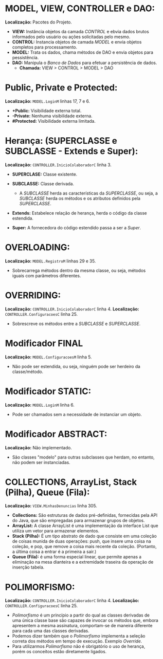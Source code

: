 # **MODEL, VIEW, CONTROLLER e DAO:**
**Localização:** Pacotes do Projeto.

- **VIEW:** Instância objetos da camada *CONTROL* e ebvia dados brutos informados pelo usuário ou ações solicitadas pelo mesmo.
- **CONTROL:** Instancia objetos de camada *MODEL* e envia objetos completos para processamento.
- **MODEL:** Trata os dados, chama métodos de DAO e envia objetos para pessistência.
- **DAO:** Manipula o *Banco de Dados* para efetuar a persistência de dados.
	- **Chamada:** VIEW > CONTROL > MODEL > DAO

# **Public, Private e Protected:**
**Localização:** ``MODEL.LoginM`` linhas 17, 7 e 6.

- **+Public:** Visibilidade externa total.
- **-Private:** Nenhuma visibilidade externa.
- **#Protected:** Visibilidade externa limitada.

# **Herança: (SUPERCLASSE e SUBCLASSE - Extends e Super):**
**Localização:** ``CONTROLLER.InicioColaboradorC`` linha 3.

- **SUPERCLASE:** Classe existente.
- **SUBCLASSE:** Classe derivada.
	- A *SUBCLASSE* herda as características da *SUPERCLASSE*, ou seja, a *SUBCLASSE* herda os métodos e os atributos definidos pela *SUPERCLASSE*.

- **Extends:** Estabelece relação de herança, herda o código da classe estendida.
- **Super:** A fornecedora do código estendido passa a ser a *Super*.

# **OVERLOADING:**
**Localização:** ``MODEL.RegistroM`` linhas 29 e 35.

- Sobrecarrega métodos dentro da mesma classe, ou seja, métodos iguais com parâmetros diferentes.

# **OVERRIDING:**
**Localização:** ``CONTROLLER.InicioColaboradorC`` linha 4.
**Localização:** ``CONTROLLER.ConfiguracoesC`` linha 25.

- Sobrescreve os métodos entre a *SUBCLASSE* e *SUPERCLASSE*.

# **Modificador FINAL**
**Localização:** ``MODEL.ConfiguracoesM`` linha 5.

- Não pode ser estendida, ou seja, ninguém pode ser herdeiro da classe/método.

# **Modificador STATIC:**
**Localização:** ``MODEL.LoginM`` linha 6.

- Pode ser chamados sem a necessidade de instanciar um objeto.

# **Modificador ABSTRACT:**
**Localização:** Não implementado.

- São classes "modelo" para outras subclasses que herdam, no entanto, não podem ser instanciadas.

# **COLLECTIONS, ArrayList, Stack (Pilha), Queue (Fila):**
**Localização:** ``VIEW.MinhasDenuncias`` linha 305.

- **Collections:** São estruturas de dados pré-definidas, fornecidas pela API do Java, que são empregadas para armazenar grupos de objetos.
- **ArrayList:** A classe ArrayList é uma implementação da interface List que utiliza um vetor para armazenar elementos.
- **Stack (Pilha):** É um tipo abstrato de dado que consiste em uma coleção de coisas munida de duas operações: push, que insere uma coisa na coleção, e pop, que remove a coisa mais recente da coleção. (Portanto, a última coisa a entrar é a primeira a sair.)
- **Queue (Fila):** é uma forma especial linear, que permite apenas a eliminação na mesa dianteira e a extremidade traseira da operação de inserção tabela.

# **POLIMORFISMO:**
**Localização:** ``CONTROLLER.InicioColaboradorC`` linha 4.
**Localização:** ``CONTROLLER.ConfiguracoesC`` linha 25.

- *Polimorfismo* é um princípio a partir do qual as classes derivadas de uma única classe base são capazes de invocar os métodos que, embora apresentem a mesma assinatura, comportam-se de maneira diferente para cada uma das classes derivadas.
- Podemos dizer também que o *Polimorfismo* implementa a seleção correta dos métodos em tempo de execução. Exemplo *Override*.
- Para utilizarmos *Polimorfismo* não é obrigatório o uso de herança, porém os conceitos estão diretamente ligados.
